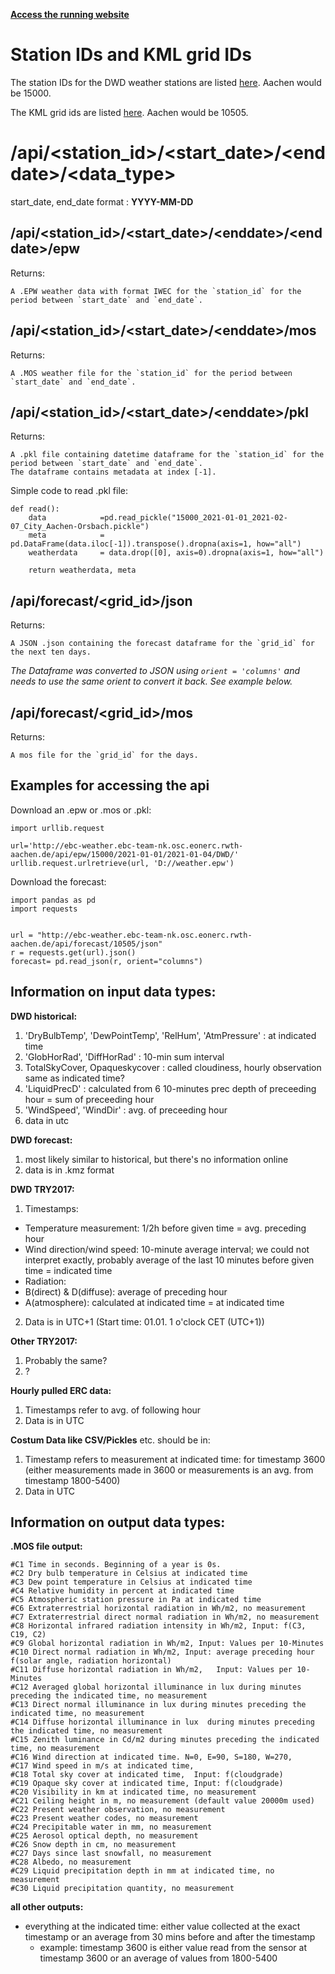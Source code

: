 **[Access the running website](http://ebc-weather.ebc-team-nk.osc.eonerc.rwth-aachen.de/ "Wer das liest ist doof")**

**Station IDs and KML grid IDs**
============================================================

The station IDs for the DWD weather stations are listed [here](https://opendata.dwd.de/climate_environment/CDC/observations_germany/climate/hourly/air_temperature/historical/TU_Stundenwerte_Beschreibung_Stationen.txt). Aachen would be 15000.

The KML grid ids are listed [here](https://www.dwd.de/DE/leistungen/met_verfahren_mosmix/mosmix_stationskatalog.cfg?view=nasPublication&nn=16102). Aachen would be 10505.


**/api/\<station_id\>/\<start_date\>/\<enddate\>/\<data_type\>**
============================================================

start_date, end_date format : **YYYY-MM-DD**

**/api/\<station_id\>/\<start_date\>/\<enddate\>/\<enddate\>/epw**
---

Returns:

    A .EPW weather data with format IWEC for the `station_id` for the period between `start_date` and `end_date`.

**/api/\<station_id\>/\<start_date\>/\<enddate\>/mos**
---

Returns:

    A .MOS weather file for the `station_id` for the period between `start_date` and `end_date`.

**/api/\<station_id\>/\<start_date\>/\<enddate\>/pkl**
---

Returns:

    A .pkl file containing datetime dataframe for the `station_id` for the period between `start_date` and `end_date`.
    The dataframe contains metadata at index [-1].

Simple code to read .pkl file:

```
def read():
    data            =pd.read_pickle("15000_2021-01-01_2021-02-07_City_Aachen-Orsbach.pickle")
    meta            = pd.DataFrame(data.iloc[-1]).transpose().dropna(axis=1, how="all")
    weatherdata     = data.drop([0], axis=0).dropna(axis=1, how="all")

    return weatherdata, meta
```


**/api/forecast/\<grid_id\>/json**
---

Returns:

    A JSON .json containing the forecast dataframe for the `grid_id` for the next ten days.

_The Dataframe was converted to JSON using `orient = 'columns'` and needs to use the same orient to convert it back. See example below._

**/api/forecast/\<grid_id\>/mos**
---

Returns:

    A mos file for the `grid_id` for the days.


**Examples for accessing the api**
---

Download an .epw or .mos or .pkl:

```
import urllib.request

url='http://ebc-weather.ebc-team-nk.osc.eonerc.rwth-aachen.de/api/epw/15000/2021-01-01/2021-01-04/DWD/'
urllib.request.urlretrieve(url, 'D://weather.epw')
```
Download the forecast:

```
import pandas as pd
import requests


url = "http://ebc-weather.ebc-team-nk.osc.eonerc.rwth-aachen.de/api/forecast/10505/json"
r = requests.get(url).json()
forecast= pd.read_json(r, orient="columns")
```

**Information on input data types:**
---


**DWD historical:**

1. 'DryBulbTemp', 'DewPointTemp', 'RelHum', 'AtmPressure' : at indicated time
2. 'GlobHorRad', 'DiffHorRad' : 10-min sum interval
3. TotalSkyCover, Opaqueskycover : called cloudiness, hourly observation same as indicated time?
4. 'LiquidPrecD' : calculated from 6 10-minutes prec depth of preceeding hour = sum of preceeding hour
5. 'WindSpeed', 'WindDir' : avg. of preceeding hour
6. data in utc

**DWD forecast:**

1. most likely similar to historical, but there's no information online
2. data is in .kmz format

**DWD TRY2017:**

1. Timestamps:

* Temperature measurement: 1/2h before given time = avg. preceding hour
* Wind direction/wind speed: 10-minute average interval; we could not interpret exactly, probably average of the last 10 minutes before given time = indicated time
* Radiation:
* B(direct) & D(diffuse): average of preceding hour
* A(atmosphere): calculated at indicated time = at indicated time

2. Data is in UTC+1 (Start time: 01.01. 1 o'clock CET (UTC+1))

**Other TRY2017:**

1. Probably the same?
2. ?

**Hourly pulled ERC data:**

1. Timestamps refer to avg. of following hour
2. Data is in UTC

**Costum Data like CSV/Pickles** etc. should be in:

1. Timestamp refers to measurement at indicated time: for timestamp 3600 (either measurements made in 3600 or measurements is an avg. from timestamp 1800-5400)
2. Data in UTC

**Information on output data types:**
---
**.MOS file output:**
```
#C1 Time in seconds. Beginning of a year is 0s.
#C2 Dry bulb temperature in Celsius at indicated time
#C3 Dew point temperature in Celsius at indicated time
#C4 Relative humidity in percent at indicated time
#C5 Atmospheric station pressure in Pa at indicated time
#C6 Extraterrestrial horizontal radiation in Wh/m2, no measurement
#C7 Extraterrestrial direct normal radiation in Wh/m2, no measurement
#C8 Horizontal infrared radiation intensity in Wh/m2, Input: f(C3, C19, C2)
#C9 Global horizontal radiation in Wh/m2, Input: Values per 10-Minutes
#C10 Direct normal radiation in Wh/m2, Input: average preceding hour f(solar angle, radiation horizontal)
#C11 Diffuse horizontal radiation in Wh/m2,   Input: Values per 10-Minutes
#C12 Averaged global horizontal illuminance in lux during minutes preceding the indicated time, no measurement
#C13 Direct normal illuminance in lux during minutes preceding the indicated time, no measurement
#C14 Diffuse horizontal illuminance in lux  during minutes preceding the indicated time, no measurement
#C15 Zenith luminance in Cd/m2 during minutes preceding the indicated time, no measurement
#C16 Wind direction at indicated time. N=0, E=90, S=180, W=270, 
#C17 Wind speed in m/s at indicated time,  
#C18 Total sky cover at indicated time,  Input: f(cloudgrade) 
#C19 Opaque sky cover at indicated time, Input: f(cloudgrade) 
#C20 Visibility in km at indicated time, no measurement
#C21 Ceiling height in m, no measurement (default value 20000m used)
#C22 Present weather observation, no measurement
#C23 Present weather codes, no measurement
#C24 Precipitable water in mm, no measurement
#C25 Aerosol optical depth, no measurement
#C26 Snow depth in cm, no measurement
#C27 Days since last snowfall, no measurement
#C28 Albedo, no measurement
#C29 Liquid precipitation depth in mm at indicated time, no measurement
#C30 Liquid precipitation quantity, no measurement
```

**all other outputs:**
- everything at the indicated time: either value collected at the exact timestamp or an average from 30 mins before and after the timestamp
   - example: timestamp 3600 is either value read from the sensor at timestamp 3600 or an average of values from 1800-5400

